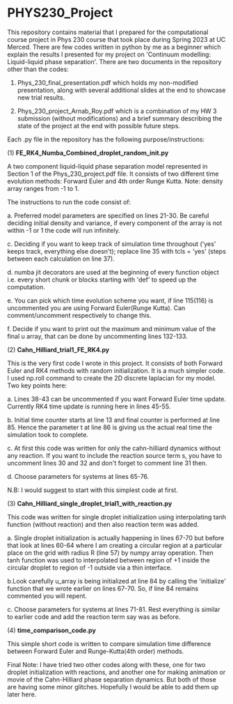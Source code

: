 # PHYS230_Project
This repository contains material that I prepared for the computational course project in Phys 230 course that took place during Spring 2023 at UC Merced. There are few codes written in python by me as a beginner which explain the results I presented for my project on 'Continuum modelling: Liquid-liquid phase separation'.
There are two documents in the repository other than the codes:

1. Phys_230_final_presentation.pdf which holds my non-modified presentation, along with several additional slides at the end to showcase new trial results.

2. Phys_230_project_Arnab_Roy.pdf which is a combination of my HW 3 submission (without modifications) and a brief summary describing the state of the project at the end with possible future steps.

Each .py file in the repository has the following purpose/instructions:

(1) **FE_RK4_Numba_Combined_droplet_random_init.py**

A two component liquid-liquid phase separation model represented in Section 1 of the Phys_230_project.pdf file. It consists of two different time evolution methods: Forward Euler and 4th order Runge Kutta. Note: density array ranges from -1 to 1.

The instructions to run the code consist of: 

a. Preferred model parameters are specified on lines 21-30. Be careful deciding initial density and variance, if every component of the array is not within -1 or 1 the code will run infinitely.

c. Deciding if you want to keep track of simulation time throughout ('yes' keeps track, everything else doesn't); replace line 35 with tcls = 'yes' (steps between each calculation on line 37).

d. numba jit decorators are used at the beginning of every function object i.e. every short chunk or blocks starting with 'def' to speed up the computation.

e. You can pick which time evolution scheme you want, if line 115(116) is uncommented you are using Forward Euler(Runge Kutta). Can comment/uncomment respectively to change this.

f. Decide if you want to print out the maximum and minimum value of the final u array, that can be done by uncommenting lines 132-133.

(2) **Cahn_Hilliard_trial1_FE_RK4.py**

This is the very first code I wrote in this project. It consists of both Forward Euler and RK4 methods with random initialization. It is a much simpler code. I used np.roll command to create the 2D discrete laplacian for my model. Two key points here:

a. Lines 38-43 can be uncommented if you want Forward Euler time update. Currently RK4 time update is running here in lines 45-55.

b. Initial time counter starts at line 13 and final counter is performed at line 85. Hence the parameter t at line 86 is giving us the actual real time the simulation took to complete.

c. At first this code was written for only the cahn-hilliard dynamics without any reaction. If you want to include the reaction source term s, you have to uncomment lines 30 and 32 and don't forget to comment line 31 then.

d. Choose parameters for systems at lines 65-76.

N.B: I would suggest to start with this simplest code at first.

(3) **Cahn_Hilliard_single_droplet_trial1_with_reaction.py**

This code was written for single droplet initialization using interpolating tanh function (without reaction) and then also reaction term was added.

a. Single droplet initialization is actually happening in lines 67-70 but before that look at lines 60-64 where I am creating a circular region at a particular place on the grid with radius R (line 57) by numpy array operation. Then tanh function was used to interpolated between region of +1 inside the circular droplet to region of -1 outside via a thin interface.

b.Look carefully u_array is being initialized at line 84 by calling the 'initialize' function that we wrote earlier on lines 67-70. So, if line 84 remains commented you will repent. 

c. Choose parameters for systems at lines 71-81. Rest everything is similar to earlier code and add the reaction term say was as before.

(4) **time_comparison_code.py**

This simple short code is written to compare simulation time difference between Forward Euler and Runge-Kutta(4th order) methods.

Final Note: I have tried two other codes along with these, one for two droplet initialization with reactions, and another one for making animation or movie of the Cahn-Hilliard phase separation dynamics. But both of those are having some minor glitches. Hopefully I would be able to add them up later here.



